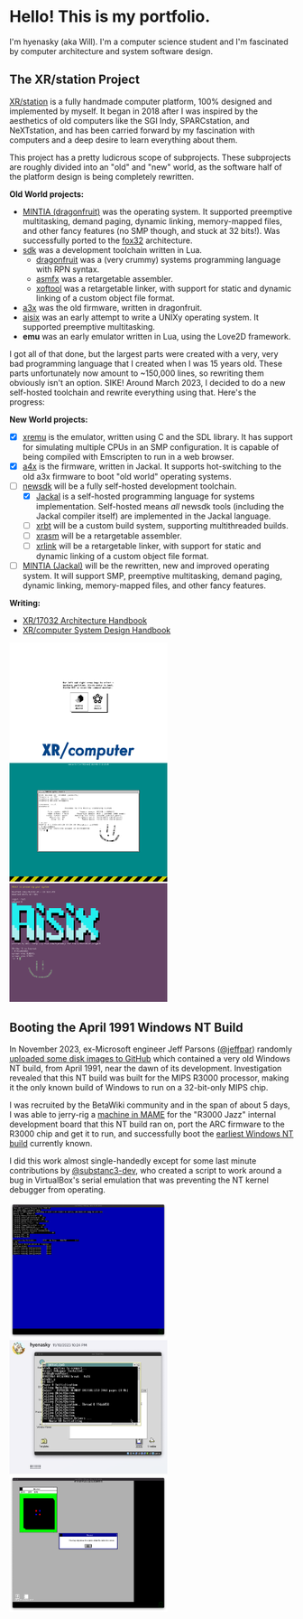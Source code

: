 # Hello! This is my portfolio.

I'm hyenasky (aka Will). I'm a computer science student and I'm fascinated by computer architecture and system software design.

## The XR/station Project

[XR/station](https://xrarch.github.io) is a fully handmade computer platform, 100% designed and implemented by myself. It began in 2018 after I was inspired by the aesthetics of old computers like the SGI Indy, SPARCstation, and NeXTstation, and has been carried forward by my fascination with computers and a deep desire to learn everything about them.

This project has a pretty ludicrous scope of subprojects. These subprojects are roughly divided into an "old" and "new" world, as the software half of the platform design is being completely rewritten.

**Old World projects:**

- [MINTIA (dragonfruit)](https://github.com/xrarch/mintia) was the operating system. It supported preemptive multitasking, demand paging, dynamic linking, memory-mapped files, and other fancy features (no SMP though, and stuck at 32 bits!). Was successfully ported to the [fox32](https://github.com/fox32-arch/fox32) architecture.
- [sdk](https://github.com/xrarch/sdk) was a development toolchain written in Lua.
    - [dragonfruit](https://github.com/xrarch/sdk/tree/master/dragonfruit) was a (very crummy) systems programming language with RPN syntax.
    - [asmfx](https://github.com/xrarch/sdk/tree/master/asmfx) was a retargetable assembler.
    - [xoftool](https://github.com/xrarch/sdk/tree/master/xoftool) was a retargetable linker, with support for static and dynamic linking of a custom object file format.
- [a3x](https://github.com/xrarch/a3x) was the old firmware, written in dragonfruit.
- [aisix](https://github.com/xrarch/aisix) was an early attempt to write a UNIXy operating system. It supported preemptive multitasking.
- **emu** was an early emulator written in Lua, using the Love2D framework.

I got all of that done, but the largest parts were created with a very, very bad programming language that I created when I was 15 years old. These parts unfortunately now amount to ~150,000 lines, so rewriting them obviously isn't an option. SIKE! Around March 2023, I decided to do a new self-hosted toolchain and rewrite everything using that. Here's the progress:

**New World projects:**

- [x] [xremu](https://github.com/xrarch/xremu) is the emulator, written using C and the SDL library. It has support for simulating multiple CPUs in an SMP configuration. It is capable of being compiled with Emscripten to run in a web browser.
- [x] [a4x](https://github.com/xrarch/a4x) is the firmware, written in Jackal. It supports hot-switching to the old a3x firmware to boot "old world" operating systems.
- [ ] [newsdk](https://github.com/xrarch/newsdk) will be a fully self-hosted development toolchain.
    - [x] [Jackal](https://github.com/xrarch/newsdk/tree/main/Jackal) is a self-hosted programming language for systems implementation. Self-hosted means *all* newsdk tools (including the Jackal compiler itself) are implemented in the Jackal language.
    - [ ] [xrbt](https://github.com/xrarch/newsdk/tree/main/XrBuildTool) will be a custom build system, supporting multithreaded builds.
    - [ ] [xrasm](https://github.com/xrarch/newsdk/tree/main/XrAsm) will be a retargetable assembler.
    - [ ] [xrlink](https://github.com/xrarch/newsdk/tree/main/XrLink) will be a retargetable linker, with support for static and dynamic linking of a custom object file format.
- [ ] [MINTIA (Jackal)](https://github.com/xrarch/mintia2) will be the rewritten, new and improved operating system. It will support SMP, preemptive multitasking, demand paging, dynamic linking, memory-mapped files, and other fancy features.

**Writing:**

- [XR/17032 Architecture Handbook](https://raw.githubusercontent.com/xrarch/books/main/xr17032handbook/main.pdf)
- [XR/computer System Design Handbook](https://raw.githubusercontent.com/xrarch/books/main/xrcomputerbook/main.pdf)

<img src="https://raw.githubusercontent.com/hyenasky/hyenasky/main/a4xfirmware.png" width="280" alt="a4x Boot Picker"><img src="https://raw.githubusercontent.com/hyenasky/hyenasky/main/oldmintia.png" width="280" alt="Dragonfruit MINTIA"><img src="https://raw.githubusercontent.com/hyenasky/hyenasky/main/oldaisix.png" width="280" alt="Aisix">

## Booting the April 1991 Windows NT Build

In November 2023, ex-Microsoft engineer Jeff Parsons ([@jeffpar](https://github.com/jeffpar)) randomly [uploaded some disk images to GitHub](https://github.com/jeffpar/pcjs-miscdisks/commit/745b046f85939929f6b87baa8e573d2517adc657) which contained a very old Windows NT build, from April 1991, near the dawn of its development. Investigation revealed that this NT build was built for the MIPS R3000 processor, making it the only known build of Windows to run on a 32-bit-only MIPS chip.

I was recruited by the BetaWiki community and in the span of about 5 days, I was able to jerry-rig a [machine in MAME](https://github.com/hyenasky/mame-r3kjazz) for the "R3000 Jazz" internal development board that this NT build ran on, port the ARC firmware to the R3000 chip and get it to run, and successfully boot the [earliest Windows NT build](https://betawiki.net/wiki/Windows_NT_3.1_April_1991_build) currently known.

I did this work almost single-handedly except for some last minute contributions by [@substanc3-dev](https://github.com/substanc3-dev), who created a script to work around a bug in VirtualBox's serial emulation that was preventing the NT kernel debugger from operating.

<img src="https://raw.githubusercontent.com/hyenasky/hyenasky/main/arc3000.png" width="280" alt="First successful initialization of the R3000 ARC port"><img src="https://raw.githubusercontent.com/hyenasky/hyenasky/main/aprilntboot.png" width="280" alt="R3000 NT starts to boot over debugger console on OS/2"><img src="https://raw.githubusercontent.com/hyenasky/hyenasky/main/aprilntrunning.png" width="280" alt="Ancient NT running :)">